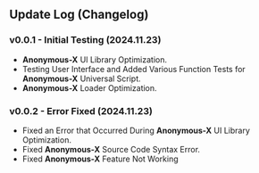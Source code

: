 ## **Update Log (Changelog)**

### v0.0.1 - Initial Testing (2024.11.23)
- **Anonymous-X** UI Library Optimization.
- Testing User Interface and Added Various Function Tests for **Anonymous-X** Universal Script.
- **Anonymous-X** Loader Optimization.

### v0.0.2 - Error Fixed (2024.11.23)
- Fixed an Error that Occurred During **Anonymous-X** UI Library Optimization.
- Fixed **Anonymous-X** Source Code Syntax Error.
- Fixed **Anonymous-X** Feature Not Working
